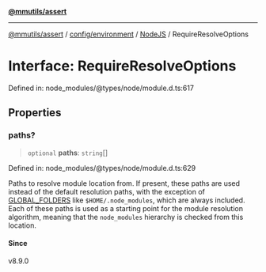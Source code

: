 [**@mmutils/assert**](../../../../../README.md)

***

[@mmutils/assert](../../../../../modules.md) / [config/environment](../../../README.md) / [NodeJS](../README.md) / RequireResolveOptions

# Interface: RequireResolveOptions

Defined in: node\_modules/@types/node/module.d.ts:617

## Properties

### paths?

> `optional` **paths**: `string`[]

Defined in: node\_modules/@types/node/module.d.ts:629

Paths to resolve module location from. If present, these
paths are used instead of the default resolution paths, with the exception
of
[GLOBAL\_FOLDERS](https://nodejs.org/docs/latest-v22.x/api/modules.html#loading-from-the-global-folders)
like `$HOME/.node_modules`, which are
always included. Each of these paths is used as a starting point for
the module resolution algorithm, meaning that the `node_modules` hierarchy
is checked from this location.

#### Since

v8.9.0
